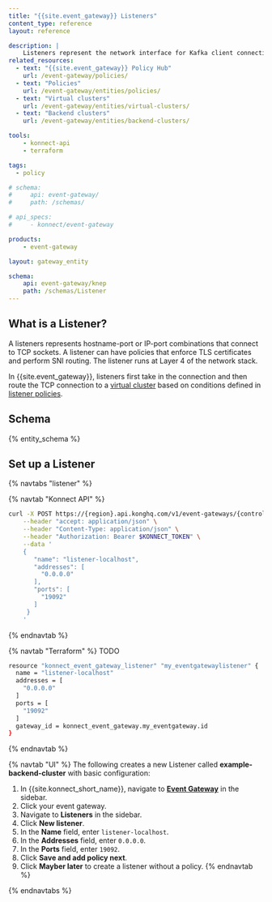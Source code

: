```yaml
---
title: "{{site.event_gateway}} Listeners"
content_type: reference
layout: reference

description: |
    Listeners represent the network interface for Kafka client connections over TCP.
related_resources:
  - text: "{{site.event_gateway}} Policy Hub"
    url: /event-gateway/policies/
  - text: "Policies"
    url: /event-gateway/entities/policies/
  - text: "Virtual clusters"
    url: /event-gateway/entities/virtual-clusters/
  - text: "Backend clusters"
    url: /event-gateway/entities/backend-clusters/

tools:
    - konnect-api
    - terraform

tags:
  - policy

# schema:
#     api: event-gateway/
#     path: /schemas/

# api_specs:
#     - konnect/event-gateway

products:
    - event-gateway

layout: gateway_entity

schema:
    api: event-gateway/knep
    path: /schemas/Listener
---
```


## What is a Listener?

A listeners represents hostname-port or IP-port combinations that connect to TCP sockets. A listener can have policies that enforce TLS certificates and perform SNI routing. The listener runs at Layer 4 of the network stack.

In {{site.event_gateway}}, listeners first take in the connection and then route the TCP connection to a [virtual cluster](/event-gateway/entities/virtual-clusters/) based on conditions defined in [listener policies](/event-gateway/entities/policies/#listener-policies).


## Schema

{% entity_schema %}

## Set up a Listener

{% navtabs "listener" %}

{% navtab "Konnect API" %}

```sh
curl -X POST https://{region}.api.konghq.com/v1/event-gateways/{controlPlaneId}/listeners \
    --header "accept: application/json" \
    --header "Content-Type: application/json" \
    --header "Authorization: Bearer $KONNECT_TOKEN" \
    --data '
    {
       "name": "listener-localhost",
       "addresses": [
         "0.0.0.0"
       ],
       "ports": [
         "19092"
       ]
     }
    '
```
{% endnavtab %}

{% navtab "Terraform" %}
TODO
```sh
resource "konnect_event_gateway_listener" "my_eventgatewaylistener" {
  name = "listener-localhost"
  addresses = [
    "0.0.0.0"
  ]
  ports = [
    "19092"
  ]
  gateway_id = konnect_event_gateway.my_eventgateway.id
}
```
{% endnavtab %}

{% navtab "UI" %}
The following creates a new Listener called **example-backend-cluster** with basic configuration:
1. In {{site.konnect_short_name}}, navigate to [**Event Gateway**](https://cloud.konghq.com/event-gateway/) in the sidebar.
1. Click your event gateway.
1. Navigate to **Listeners** in the sidebar.
1. Click **New listener**.
1. In the **Name** field, enter `listener-localhost`.
1. In the **Addresses** field, enter `0.0.0.0`.
1. In the **Ports** field, enter `19092`.
1. Click **Save and add policy next**.
1. Click **Mayber later** to create a listener without a policy.
{% endnavtab %}

{% endnavtabs %}
